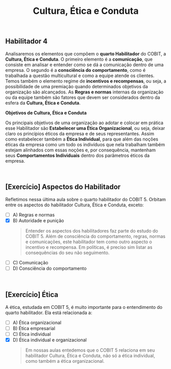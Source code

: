 <div align="center">

  # Cultura, Ética e Conduta

</div>

<br>

## Habilitador 4

Analisaremos os elementos que compõem o **quarto Habilitador** do COBIT, a **Cultura, Ética e Conduta**. O primeiro elemento é a **comunicação**, que consiste em analisar e entender como se dá a comunicação dentro de uma empresa. O segundo é a **consciência do comportamento**, como é trabalhada a questão multicultural e como a equipe atende os clientes. Temos também o elemento regime de **incentivos e recompensas**, ou seja, a possibilidade de uma premiação quando determinados objetivos da organização são alcançados. As **Regras e normas** internas da organização ou da equipe também são fatores que devem ser considerados dentro da esfera da **Cultura, Ética e Conduta**.

**Objetivos de Cultura, Ética e Conduta**

Os principais objetivos de uma organização ao adotar e colocar em prática esse Habilitador são **Estabelecer uma Ética Organizacional**, ou seja, deixar claro os princípios éticos da empresa e de seus representantes. Assim como estabelecer também a **Ética Individual**, para que além das noções éticas da empresa como um todo os indivíduos que nela trabalham também estejam alinhados com essas noções e, por consequência, mantenham seus **Comportamentos Individuais** dentro dos parâmetros éticos da empresa.

<br>

## [Exercício] Aspectos do Habilitador

Refletimos nessa última aula sobre o quarto habilitador do COBIT 5. Orbitam entre os aspectos do habilitador Cultura, Ética e Conduta, exceto:

- [ ] A) Regras e normas
- [x] B) Autoridade e punição
  > Entender os aspectos dos habilitadores faz parte do estudo do COBIT 5. Além de consciência do comportamento, regras, normas e comunicações, este habilitador tem como outro aspecto o incentivo e recompensa. Em políticas, é preciso sim listar as consequências do seu não seguimento.
- [ ] C) Comunicação
- [ ] D) Consciência do comportamento

<br>

## [Exercício] Ética

A ética, estudada em COBIT 5, é muito importante para o entendimento do quarto habilitador. Ela está relacionada a:

- [ ] A) Ética organizacional
- [ ] B) Ética empresarial
- [ ] C) Ética individual
- [x] D) Ética individual e organizacional
  > Em nossas aulas entedemos que o COBIT 5 relaciona em seu habilitador Cultura, Ética e Conduta, não só a ética individual, como também a ética organizacional.